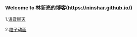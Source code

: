 ### Welcome to 林新亮的博客(https://ninshar.github.io/)



1.[语音聊天](https://ninshar.github.io/VoiceProject/#/)

2.[粒子动画](https://ninshar.github.io/grain/)

